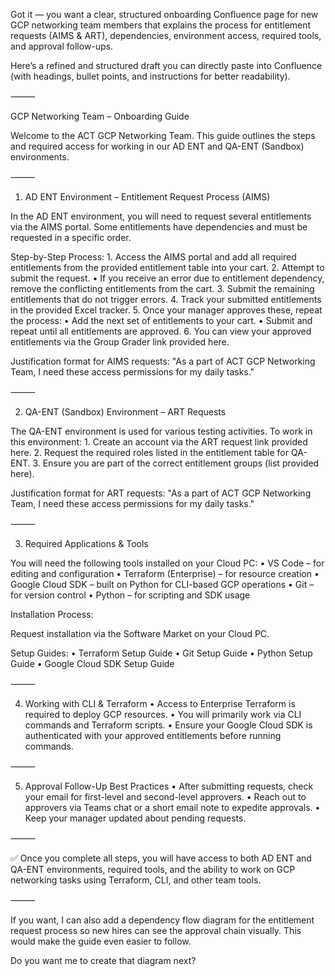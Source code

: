 
Got it — you want a clear, structured onboarding Confluence page for new GCP networking team members that explains the process for entitlement requests (AIMS & ART), dependencies, environment access, required tools, and approval follow-ups.

Here’s a refined and structured draft you can directly paste into Confluence (with headings, bullet points, and instructions for better readability).

⸻

GCP Networking Team – Onboarding Guide

Welcome to the ACT GCP Networking Team. This guide outlines the steps and required access for working in our AD ENT and QA-ENT (Sandbox) environments.

⸻

1. AD ENT Environment – Entitlement Request Process (AIMS)

In the AD ENT environment, you will need to request several entitlements via the AIMS portal.
Some entitlements have dependencies and must be requested in a specific order.

Step-by-Step Process:
	1.	Access the AIMS portal and add all required entitlements from the provided entitlement table into your cart.
	2.	Attempt to submit the request.
	•	If you receive an error due to entitlement dependency, remove the conflicting entitlements from the cart.
	3.	Submit the remaining entitlements that do not trigger errors.
	4.	Track your submitted entitlements in the provided Excel tracker.
	5.	Once your manager approves these, repeat the process:
	•	Add the next set of entitlements to your cart.
	•	Submit and repeat until all entitlements are approved.
	6.	You can view your approved entitlements via the Group Grader link provided here.

Justification format for AIMS requests:
"As a part of ACT GCP Networking Team, I need these access permissions for my daily tasks."

⸻

2. QA-ENT (Sandbox) Environment – ART Requests

The QA-ENT environment is used for various testing activities.
To work in this environment:
	1.	Create an account via the ART request link provided here.
	2.	Request the required roles listed in the entitlement table for QA-ENT.
	3.	Ensure you are part of the correct entitlement groups (list provided here).

Justification format for ART requests:
"As a part of ACT GCP Networking Team, I need these access permissions for my daily tasks."

⸻

3. Required Applications & Tools

You will need the following tools installed on your Cloud PC:
	•	VS Code – for editing and configuration
	•	Terraform (Enterprise) – for resource creation
	•	Google Cloud SDK – built on Python for CLI-based GCP operations
	•	Git – for version control
	•	Python – for scripting and SDK usage

Installation Process:

Request installation via the Software Market on your Cloud PC.

Setup Guides:
	•	Terraform Setup Guide
	•	Git Setup Guide
	•	Python Setup Guide
	•	Google Cloud SDK Setup Guide

⸻

4. Working with CLI & Terraform
	•	Access to Enterprise Terraform is required to deploy GCP resources.
	•	You will primarily work via CLI commands and Terraform scripts.
	•	Ensure your Google Cloud SDK is authenticated with your approved entitlements before running commands.

⸻

5. Approval Follow-Up Best Practices
	•	After submitting requests, check your email for first-level and second-level approvers.
	•	Reach out to approvers via Teams chat or a short email note to expedite approvals.
	•	Keep your manager updated about pending requests.

⸻

✅ Once you complete all steps, you will have access to both AD ENT and QA-ENT environments, required tools, and the ability to work on GCP networking tasks using Terraform, CLI, and other team tools.

⸻

If you want, I can also add a dependency flow diagram for the entitlement request process so new hires can see the approval chain visually. This would make the guide even easier to follow.

Do you want me to create that diagram next?
